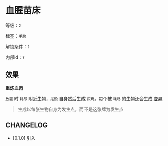 # 血腥苗床

等级：`2`

标签：`手牌`

解锁条件：`?`

内部id：`?`

## 效果

**重炼血肉**

`放置` 时 `耗尽` 附近生物，`摧毁` 自身然后生成 `灰烬`。每个被 `耗尽` 的生物还会生成 [变异](../卡牌组/变异.md)

> 生成以每张生物自身为发生点，而不是这张牌为发生点

## CHANGELOG

- [0.1.0] 引入
